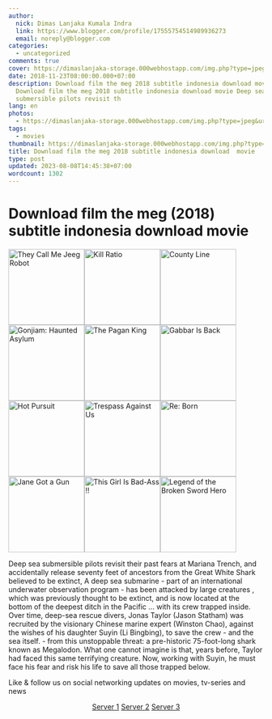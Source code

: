 ```yaml
---
author:
  nick: Dimas Lanjaka Kumala Indra
  link: https://www.blogger.com/profile/17555754514989936273
  email: noreply@blogger.com
categories:
  - uncategorized
comments: true
cover: https://dimaslanjaka-storage.000webhostapp.com/img.php?type=jpeg&url=https://image.tmdb.org/t/p/w185/hHgsvMPhGQ5T7kJsSezQHBjGDBp.jpg
date: 2018-11-23T08:00:00.000+07:00
description: Download film the meg 2018 subtitle indonesia download movie
  Download film the meg 2018 subtitle indonesia download movie Deep sea
  submersible pilots revisit th
lang: en
photos:
  - https://dimaslanjaka-storage.000webhostapp.com/img.php?type=jpeg&url=https://image.tmdb.org/t/p/w185/hHgsvMPhGQ5T7kJsSezQHBjGDBp.jpg
tags:
  - movies
thumbnail: https://dimaslanjaka-storage.000webhostapp.com/img.php?type=jpeg&url=https://image.tmdb.org/t/p/w185/hHgsvMPhGQ5T7kJsSezQHBjGDBp.jpg
title: Download film the meg 2018 subtitle indonesia download  movie
type: post
updated: 2023-08-08T14:45:38+07:00
wordcount: 1302
---
```


<h1 for="title" class="notranslate">Download film the meg (2018) subtitle indonesia download  movie   </h1>  <div id="img-wrap" class="container w3-container">  <img class="img-thumbnail" alt="They Call Me Jeeg Robot" src="https://dimaslanjaka-storage.000webhostapp.com/img.php?type=jpeg&amp;url=https://image.tmdb.org/t/p/w185/hHgsvMPhGQ5T7kJsSezQHBjGDBp.jpg" width="150px" height="150px" style="display:inline-block"><img class="img-thumbnail" alt="Kill Ratio" src="https://dimaslanjaka-storage.000webhostapp.com/img.php?type=jpeg&amp;url=https://image.tmdb.org/t/p/w185/n8WG5w2hQT41dmDUWPSM0Pigfko.jpg" width="150px" height="150px" style="display:inline-block"><img class="img-thumbnail" alt="County Line" src="https://dimaslanjaka-storage.000webhostapp.com/img.php?type=jpeg&amp;url=https://image.tmdb.org/t/p/w185/79hkDegtPvqbl2K6NxxumLTQ5bE.jpg" width="150px" height="150px" style="display:inline-block"><img class="img-thumbnail" alt="Gonjiam: Haunted Asylum" src="https://dimaslanjaka-storage.000webhostapp.com/img.php?type=jpeg&amp;url=https://image.tmdb.org/t/p/w185/s4eoWQO9qb6dChmOMeqnsZtz6fl.jpg" width="150px" height="150px" style="display:inline-block"><img class="img-thumbnail" alt="The Pagan King" src="https://dimaslanjaka-storage.000webhostapp.com/img.php?type=jpeg&amp;url=https://image.tmdb.org/t/p/w185/h1dH8MmGfeTqbLh8ZoIZaq64bkg.jpg" width="150px" height="150px" style="display:inline-block"><img class="img-thumbnail" alt="Gabbar Is Back" src="https://dimaslanjaka-storage.000webhostapp.com/img.php?type=jpeg&amp;url=https://image.tmdb.org/t/p/w185/l798CIaRjYMcHtP5vbpQRJjtOcP.jpg" width="150px" height="150px" style="display:inline-block"><img class="img-thumbnail" alt="Hot Pursuit" src="https://dimaslanjaka-storage.000webhostapp.com/img.php?type=jpeg&amp;url=https://image.tmdb.org/t/p/w185/rQSebx3Ie1TL12TbHwFoVqRMU5r.jpg" width="150px" height="150px" style="display:inline-block"><img class="img-thumbnail" alt="Trespass Against Us" src="https://dimaslanjaka-storage.000webhostapp.com/img.php?type=jpeg&amp;url=https://image.tmdb.org/t/p/w185/4lGKBscylAN093abvEo751rDIyF.jpg" width="150px" height="150px" style="display:inline-block"><img class="img-thumbnail" alt="Re: Born" src="https://dimaslanjaka-storage.000webhostapp.com/img.php?type=jpeg&amp;url=https://image.tmdb.org/t/p/w185/fkIsBtjuf8q8hDQ9mxMEPzOYgPc.jpg" width="150px" height="150px" style="display:inline-block"><img class="img-thumbnail" alt="Jane Got a Gun" src="https://dimaslanjaka-storage.000webhostapp.com/img.php?type=jpeg&amp;url=https://image.tmdb.org/t/p/w185/nkIy7P21LL6kWgBI4YfGrHAkans.jpg" width="150px" height="150px" style="display:inline-block"><img class="img-thumbnail" alt="This Girl Is Bad-Ass !!" src="https://dimaslanjaka-storage.000webhostapp.com/img.php?type=jpeg&amp;url=https://layarindo21.ws/wp-content/uploads/2017/04/tv8iTZXjaSchKugv2qSZvmIF7Ax-150x150.jpg" width="150px" height="150px" style="display:inline-block"><img class="img-thumbnail" alt="Legend of the Broken Sword Hero" src="https://dimaslanjaka-storage.000webhostapp.com/img.php?type=jpeg&amp;url=https://image.tmdb.org/t/p/w185/hphpwAmXa7AEgZEjgsp4e8ay7PS.jpg" width="150px" height="150px" style="display:inline-block">  </div>  <div class="container w3-container">  <div class="desc"><p class="f-desc"> <span class="notranslate"> Deep sea submersible pilots revisit their past fears at Mariana Trench, and accidentally release seventy feet of ancestors from the Great White Shark believed to be extinct, A deep sea submarine - part of an international underwater observation program - has been attacked by large creatures , which was previously thought to be extinct, and is now located at the bottom of the deepest ditch in the Pacific ... with its crew trapped inside.</span> <span class="notranslate"> Over time, deep-sea rescue divers, Jonas Taylor (Jason Statham) was recruited by the visionary Chinese marine expert (Winston Chao), against the wishes of his daughter Suyin (Li Bingbing), to save the crew - and the sea itself.</span> <span class="notranslate"> - from this unstoppable threat: a pre-historic 75-foot-long shark known as Megalodon.</span> <span class="notranslate"> What one cannot imagine is that, years before, Taylor had faced this same terrifying creature.</span> <span class="notranslate"> Now, working with Suyin, he must face his fear and risk his life to save all those trapped below.</span> </p></div>  <p class="desc"> <span class="notranslate"> Like &amp; follow us on social networking updates on movies, tv-series and news</span> </p>  </div>  <div class="container w3-container"><center> <span class="notranslate"> <a href="http://menujulink.me/BMLXurV" target="_blank" title="" alt="" rel="noopener noreferer nofollow">Server 1</a> <a href="http://menujulink.me/UFN4InVR" target="_blank" title="" alt="" rel="noopener noreferer nofollow">Server 2</a> <a href="http://menujulink.me/zgKafl2t" target="_blank" title="" alt="" rel="noopener noreferer nofollow">Server 3</a></span> </center></div>  <link href="https://codepen.io/dimaslanjaka/pen/yQaNEp.css" rel="stylesheet">  <script>  function imagE(image_url){        var http = new XMLHttpRequest();        http.open("HEAD", image_url, false);      //http.open("GET", image_url, false);      http.send();      return http.status;      //return http.status != 404;    }    function chx(){  $( "img" ).each(function() {    var image_url = $(this).attr("src");    var img_this = $(this);    if (imagE(image_url) !== 200){      img_this.remove();    }  /*$.get(image_url)      .done(function() {                 }).fail(function() {            img_this.remove();      });*/  });  }/*  setTimeout(function() {  if(typeof jQuery=="undefined") {      var headTag = document.getElementsByTagName("head")[0];      var jqTag = document.createElement("script");      jqTag.type = "text/javascript";      jqTag.src = "https://cdnjs.cloudflare.com/ajax/libs/jquery/3.3.1/jquery.min.js";      jqTag.onload = chx;      headTag.appendChild(jqTag);  } else { chx(); }  }, 500);*/  var limit = 0;  function keluar_ga(){  $( "img" ).each(function() {    var image_url = $(this).attr("src");    var img_this = $(this);    img_this.on("error", function (){ img_this.attr("src", "https://res.cloudinary.com/dimaslanjaka/image/fetch/http://media.wired.com/photos/5926db217034dc5f91becd6b/master/w_900,c_limit/so-logo-s.jpg"); })  });   //return $("body").html("*"+limit+"\n");   //clearInterval(udah);    }    var udah = setInterval(keluar_ga, 100);  </script>